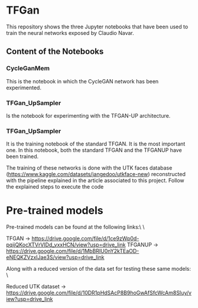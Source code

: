 # TFGan
This repository shows the three Jupyter notebooks that have been used to train the neural networks exposed by Claudio Navar.

## Content of the Notebooks
   ### CycleGanMem
 This is the notebook in which the CycleGAN network has been experimented.
   ### TFGan_UpSampler
 Is the notebook for experimenting with the TFGAN-UP architecture.
   ### TFGan_UpSampler
 It is the training notebook of the standard TFGAN. It is the most important one. In this notebook, both the standard TFGAN and the TFGANUP have been trained.




 The training of these networks is done with the UTK faces database (https://www.kaggle.com/datasets/jangedoo/utkface-new) reconstructed with the pipeline explained in the article associated to this project. Follow the explained steps to execute the code
  


# Pre-trained models

Pre-trained models can be found at the following links:\ \

TFGAN -> https://drive.google.com/file/d/1ce9zWp0d-pqijQKocXTVrVIDd_vxxHCN/view?usp=drive_link
TFGANUP -> https://drive.google.com/file/d/1MbBRIU0nY2kTEaOD-eNEQKZVzxIJae3S/view?usp=drive_link


Along with a reduced version of the data set for testing these same models: \

Reduced UTK dataset -> https://drive.google.com/file/d/10DR1pHdSAcP8B9hoGwAfSfcWcAm8SIuy/view?usp=drive_link
